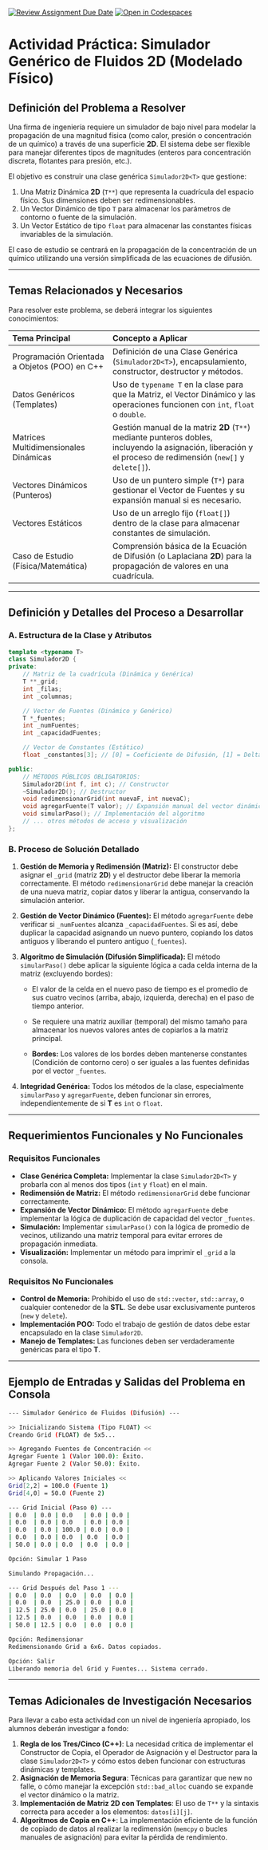 [![Review Assignment Due Date](https://classroom.github.com/assets/deadline-readme-button-22041afd0340ce965d47ae6ef1cefeee28c7c493a6346c4f15d667ab976d596c.svg)](https://classroom.github.com/a/WYgN10Ds)
[![Open in Codespaces](https://classroom.github.com/assets/launch-codespace-2972f46106e565e64193e422d61a12cf1da4916b45550586e14ef0a7c637dd04.svg)](https://classroom.github.com/open-in-codespaces?assignment_repo_id=21100120)

# Actividad Práctica: Simulador Genérico de Fluidos 2D (Modelado Físico)

## Definición del Problema a Resolver

Una firma de ingeniería requiere un simulador de bajo nivel para modelar la propagación de una magnitud física (como calor, presión o concentración de un químico) a través de una superficie **2D**. El sistema debe ser flexible para manejar diferentes tipos de magnitudes (enteros para concentración discreta, flotantes para presión, etc.).

El objetivo es construir una clase genérica `Simulador2D<T>` que gestione:

  1. Una Matriz Dinámica **2D** (`T**`) que representa la cuadrícula del espacio físico. Sus dimensiones deben ser redimensionables.
  2. Un Vector Dinámico de tipo `T` para almacenar los parámetros de contorno o fuente de la simulación.
  3.  Un Vector Estático de tipo `float` para almacenar las constantes físicas invariables de la simulación.

El caso de estudio se centrará en la propagación de la concentración de un químico utilizando una versión simplificada de las ecuaciones de difusión.

---

## Temas Relacionados y Necesarios

Para resolver este problema, se deberá integrar los siguientes conocimientos:

| Tema Principal                                  | Concepto a Aplicar                                                                                                                                                               |
| :---------------------------------------------- | :------------------------------------------------------------------------------------------------------------------------------------------------------------------------------- |
| Programación Orientada a Objetos (POO) en C++    | Definición de una Clase Genérica (`Simulador2D<T>`), encapsulamiento, constructor, destructor y métodos.                                                                       |
| Datos Genéricos (Templates)                      | Uso de `typename T` en la clase para que la Matriz, el Vector Dinámico y las operaciones funcionen con `int`, `float` o `double`.                                             |
| Matrices Multidimensionales Dinámicas           | Gestión manual de la matriz **2D** (`T**`) mediante punteros dobles, incluyendo la asignación, liberación y el proceso de redimensión (`new[]` y `delete[]`).                 |
| Vectores Dinámicos (Punteros)                  | Uso de un puntero simple (`T*`) para gestionar el Vector de Fuentes y su expansión manual si es necesario.                                                                    |
| Vectores Estáticos                             | Uso de un arreglo fijo (`float[]`) dentro de la clase para almacenar constantes de simulación.                                                                                   |
| Caso de Estudio (Física/Matemática)             | Comprensión básica de la Ecuación de Difusión (o Laplaciana **2D**) para la propagación de valores en una cuadrícula. |

---

## Definición y Detalles del Proceso a Desarrollar

### A. Estructura de la Clase y Atributos

```cpp
template <typename T>
class Simulador2D {
private:
    // Matriz de la cuadrícula (Dinámica y Genérica)
    T **_grid;
    int _filas;
    int _columnas;

    // Vector de Fuentes (Dinámico y Genérico)
    T *_fuentes;
    int _numFuentes;
    int _capacidadFuentes;

    // Vector de Constantes (Estático)
    float _constantes[3]; // [0] = Coeficiente de Difusión, [1] = DeltaX, [2] = DeltaT

public:
    // MÉTODOS PÚBLICOS OBLIGATORIOS:
    Simulador2D(int f, int c); // Constructor
    ~Simulador2D(); // Destructor
    void redimensionarGrid(int nuevaF, int nuevaC);
    void agregarFuente(T valor); // Expansión manual del vector dinámico si es necesario
    void simularPaso(); // Implementación del algoritmo
    // ... otros métodos de acceso y visualización
};
```

### B. Proceso de Solución Detallado

1.  **Gestión de Memoria y Redimensión (Matriz):** El constructor debe asignar el `_grid` (matriz **2D**) y el destructor debe liberar la memoria correctamente. El método `redimensionarGrid` debe manejar la creación de una nueva matriz, copiar datos y liberar la antigua, conservando la simulación anterior.

2.  **Gestión de Vector Dinámico (Fuentes):** El método `agregarFuente` debe verificar si `_numFuentes` alcanza `_capacidadFuentes`. Si es así, debe duplicar la capacidad asignando un nuevo puntero, copiando los datos antiguos y liberando el puntero antiguo (`_fuentes`).

3.  **Algoritmo de Simulación (Difusión Simplificada):** El método `simularPaso()` debe aplicar la siguiente lógica a cada celda interna de la matriz (excluyendo bordes):

    *   El valor de la celda en el nuevo paso de tiempo es el promedio de sus cuatro vecinos (arriba, abajo, izquierda, derecha) en el paso de tiempo anterior.
    *   Se requiere una matriz auxiliar (temporal) del mismo tamaño para almacenar los nuevos valores antes de copiarlos a la matriz principal.

    *   **Bordes:** Los valores de los bordes deben mantenerse constantes (Condición de contorno cero) o ser iguales a las fuentes definidas por el vector `_fuentes`.

4.  **Integridad Genérica:** Todos los métodos de la clase, especialmente `simularPaso` y `agregarFuente`, deben funcionar sin errores, independientemente de si **T** es `int` o `float`.

---

## Requerimientos Funcionales y No Funcionales

### Requisitos Funcionales

*   **Clase Genérica Completa:** Implementar la clase `Simulador2D<T>` y probarla con al menos dos tipos (`int` y `float`) en el main.
*   **Redimensión de Matriz:** El método `redimensionarGrid` debe funcionar correctamente.
*   **Expansión de Vector Dinámico:** El método `agregarFuente` debe implementar la lógica de duplicación de capacidad del vector `_fuentes`.
*   **Simulación:** Implementar `simularPaso()` con la lógica de promedio de vecinos, utilizando una matriz temporal para evitar errores de propagación inmediata.
*   **Visualización:** Implementar un método para imprimir el `_grid` a la consola.

### Requisitos No Funcionales

*   **Control de Memoria:** Prohibido el uso de `std::vector`, `std::array`, o cualquier contenedor de la **STL**. Se debe usar exclusivamente punteros (`new` y `delete`).
*   **Implementación POO:** Todo el trabajo de gestión de datos debe estar encapsulado en la clase `Simulador2D`.
*   **Manejo de Templates:** Las funciones deben ser verdaderamente genéricas para el tipo **T**.

---

## Ejemplo de Entradas y Salidas del Problema en Consola

```Bash
--- Simulador Genérico de Fluidos (Difusión) ---

>> Inicializando Sistema (Tipo FLOAT) <<
Creando Grid (FLOAT) de 5x5...

>> Agregando Fuentes de Concentración <<
Agregar Fuente 1 (Valor 100.0): Éxito.
Agregar Fuente 2 (Valor 50.0): Éxito.

>> Aplicando Valores Iniciales <<
Grid[2,2] = 100.0 (Fuente 1)
Grid[4,0] = 50.0 (Fuente 2)

--- Grid Inicial (Paso 0) ---
| 0.0  | 0.0 | 0.0   | 0.0 | 0.0 |
| 0.0  | 0.0 | 0.0   | 0.0 | 0.0 |
| 0.0  | 0.0 | 100.0 | 0.0 | 0.0 |
| 0.0  | 0.0 | 0.0  | 0.0  | 0.0 |
| 50.0 | 0.0 | 0.0  | 0.0  | 0.0 |

Opción: Simular 1 Paso

Simulando Propagación...

--- Grid Después del Paso 1 ---
| 0.0  | 0.0  | 0.0  | 0.0  | 0.0 |
| 0.0  | 0.0  | 25.0 | 0.0  | 0.0 |
| 12.5 | 25.0 | 0.0  | 25.0 | 0.0 |
| 12.5 | 0.0  | 0.0  | 0.0  | 0.0 |
| 50.0 | 12.5 | 0.0  | 0.0  | 0.0 |

Opción: Redimensionar
Redimensionando Grid a 6x6. Datos copiados.

Opción: Salir
Liberando memoria del Grid y Fuentes... Sistema cerrado.
```

---

## Temas Adicionales de Investigación Necesarios

Para llevar a cabo esta actividad con un nivel de ingeniería apropiado, los alumnos deberán investigar a fondo:

1. **Regla de los Tres/Cinco (C++)**: La necesidad crítica de implementar el Constructor de Copia, el Operador de Asignación y el Destructor para la clase `Simulador2D<T>` y cómo estos deben funcionar con estructuras dinámicas y templates.
2. **Asignación de Memoria Segura**: Técnicas para garantizar que new no falle, o cómo manejar la excepción `std::bad_alloc` cuando se expande el vector dinámico o la matriz.
3. **Implementación de Matriz 2D con Templates**: El uso de `T**` y la sintaxis correcta para acceder a los elementos: `datos[i][j]`.
4. **Algoritmos de Copia en C++**: La implementación eficiente de la función de copiado de datos al realizar la redimensión (`memcpy` o bucles manuales de asignación) para evitar la pérdida de rendimiento.
